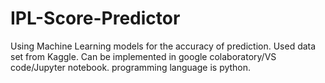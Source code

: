 # IPL-Score-Predictor
Using Machine Learning models for the accuracy of prediction.
Used data set from Kaggle.
Can be implemented in google colaboratory/VS code/Jupyter notebook.
programming language is python.
